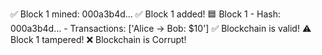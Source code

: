 ✅ Block 1 mined: 000a3b4d…
✅ Block 1 added!
🟦 Block 1 - Hash: 000a3b4d… - Transactions: ['Alice -> Bob: $10']
✅ Blockchain is valid!
⚠️ Block 1 tampered!
❌ Blockchain is Corrupt!
